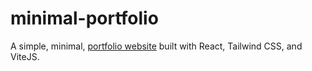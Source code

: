 # minimal-portfolio
A simple, minimal, [portfolio website](https://mynameisheart.com/) built with React, Tailwind CSS, and ViteJS.
